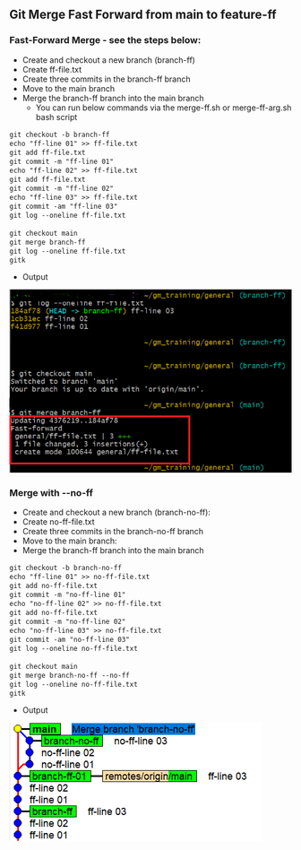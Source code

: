 ## Git Merge Fast Forward from main to feature-ff

### Fast-Forward Merge - see the steps below:
  - Create and checkout a new branch (branch-ff)
  - Create ff-file.txt
  - Create three commits in the branch-ff branch
  - Move to the main branch
  - Merge the branch-ff branch into the main branch
    - You can run below commands via the merge-ff.sh or merge-ff-arg.sh bash script
 
    
```
git checkout -b branch-ff
echo "ff-line 01" >> ff-file.txt
git add ff-file.txt
git commit -m "ff-line 01"
echo "ff-line 02" >> ff-file.txt
git add ff-file.txt
git commit -m "ff-line 02"
echo "ff-line 03" >> ff-file.txt
git commit -am "ff-line 03"
git log --oneline ff-file.txt

git checkout main
git merge branch-ff
git log --oneline ff-file.txt
gitk
```
- Output
  
![Alt text](pic-gh-ff-merge.png) 


### Merge with --no-ff
- Create and checkout a new branch (branch-no-ff):
- Create no-ff-file.txt
- Create three commits in the branch-no-ff branch
- Move to the main branch:
- Merge the branch-ff branch into the main branch

```
git checkout -b branch-no-ff
echo "ff-line 01" >> no-ff-file.txt
git add no-ff-file.txt
git commit -m "no-ff-line 01"
echo "no-ff-line 02" >> no-ff-file.txt
git add no-ff-file.txt
git commit -m "no-ff-line 02"
echo "no-ff-line 03" >> no-ff-file.txt
git commit -am "no-ff-line 03"
git log --oneline no-ff-file.txt

git checkout main
git merge branch-no-ff --no-ff
git log --oneline no-ff-file.txt
gitk

```

- Output
  
![Alt text](pic-gh-no-ff-merge.png) 

